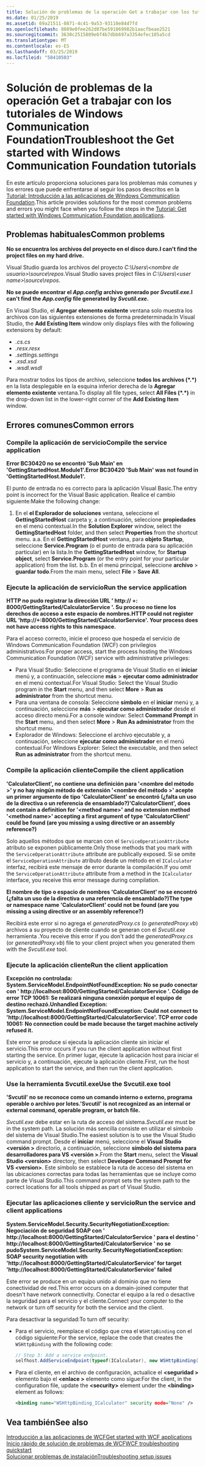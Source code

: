 ```yaml
---
title: Solución de problemas de la operación Get a trabajar con los tutoriales de Windows Communication Foundation
ms.date: 01/25/2019
ms.assetid: 69a21511-0871-4c41-9a53-93110e84d7fd
ms.openlocfilehash: 8089e0fee262d07be591069982b1aacfbeae2521
ms.sourcegitcommit: 3630c2515809e6f4b7dbb697a3354efec105a5cd
ms.translationtype: MT
ms.contentlocale: es-ES
ms.lasthandoff: 03/25/2019
ms.locfileid: "58410503"
---
```

# <a name="troubleshoot-the-get-started-with-windows-communication-foundation-tutorials"></a><span data-ttu-id="bea4a-102">Solución de problemas de la operación Get a trabajar con los tutoriales de Windows Communication Foundation</span><span class="sxs-lookup"><span data-stu-id="bea4a-102">Troubleshoot the Get started with Windows Communication Foundation tutorials</span></span>

<span data-ttu-id="bea4a-103">En este artículo proporciona soluciones para los problemas más comunes y los errores que puede enfrentarse al seguir los pasos descritos en la [Tutorial: Introducción a las aplicaciones de Windows Communication Foundation](getting-started-tutorial.md).</span><span class="sxs-lookup"><span data-stu-id="bea4a-103">This article provides solutions for the most common problems and errors you might face when you follow the steps in the [Tutorial: Get started with Windows Communication Foundation applications](getting-started-tutorial.md).</span></span> 
  
## <a name="common-problems"></a><span data-ttu-id="bea4a-104">Problemas habituales</span><span class="sxs-lookup"><span data-stu-id="bea4a-104">Common problems</span></span>

<span data-ttu-id="bea4a-105">**No se encuentra los archivos del proyecto en el disco duro.**</span><span class="sxs-lookup"><span data-stu-id="bea4a-105">**I can't find the project files on my hard drive.**</span></span>

 <span data-ttu-id="bea4a-106">Visual Studio guarda los archivos del proyecto *C:\Users\\&lt;nombre de usuario&gt;\source\repos*.</span><span class="sxs-lookup"><span data-stu-id="bea4a-106">Visual Studio saves project files in *C:\Users\\&lt;user name&gt;\source\repos*.</span></span>  

<span data-ttu-id="bea4a-107">**No se puede encontrar el *App.config* archivo generado por *Svcutil.exe*.**</span><span class="sxs-lookup"><span data-stu-id="bea4a-107">**I can't find the *App.config* file generated by *Svcutil.exe*.**</span></span>

 <span data-ttu-id="bea4a-108">En Visual Studio, el **Agregar elemento existente** ventana solo muestra los archivos con las siguientes extensiones de forma predeterminada:</span><span class="sxs-lookup"><span data-stu-id="bea4a-108">In Visual Studio, the **Add Existing Item** window only displays files with the following extensions by default:</span></span> 
- <span data-ttu-id="bea4a-109">*.cs*</span><span class="sxs-lookup"><span data-stu-id="bea4a-109">*.cs*</span></span> 
- <span data-ttu-id="bea4a-110">*.resx*</span><span class="sxs-lookup"><span data-stu-id="bea4a-110">*.resx*</span></span> 
- <span data-ttu-id="bea4a-111">*.settings*</span><span class="sxs-lookup"><span data-stu-id="bea4a-111">*.settings*</span></span>
- <span data-ttu-id="bea4a-112">*.xsd*</span><span class="sxs-lookup"><span data-stu-id="bea4a-112">*.xsd*</span></span> 
- <span data-ttu-id="bea4a-113">*.wsdl*</span><span class="sxs-lookup"><span data-stu-id="bea4a-113">*.wsdl*</span></span>

<span data-ttu-id="bea4a-114">Para mostrar todos los tipos de archivo, seleccione **todos los archivos (\*.\*)**  en la lista desplegable en la esquina inferior derecha de la **Agregar elemento existente** ventana.</span><span class="sxs-lookup"><span data-stu-id="bea4a-114">To display all file types, select **All Files (\*.\*)** in the drop-down list in the lower-right corner of the **Add Existing Item** window.</span></span>  
  
## <a name="common-errors"></a><span data-ttu-id="bea4a-115">Errores comunes</span><span class="sxs-lookup"><span data-stu-id="bea4a-115">Common errors</span></span>

### <a name="compile-the-service-application"></a><span data-ttu-id="bea4a-116">Compile la aplicación de servicio</span><span class="sxs-lookup"><span data-stu-id="bea4a-116">Compile the service application</span></span> 

<span data-ttu-id="bea4a-117">**Error BC30420 no se encontró 'Sub Main' en 'GettingStartedHost.Module1'.**</span><span class="sxs-lookup"><span data-stu-id="bea4a-117">**Error BC30420 'Sub Main' was not found in 'GettingStartedHost.Module1'.**</span></span>

<span data-ttu-id="bea4a-118">El punto de entrada no es correcto para la aplicación Visual Basic.</span><span class="sxs-lookup"><span data-stu-id="bea4a-118">The entry point is incorrect for the Visual Basic application.</span></span> <span data-ttu-id="bea4a-119">Realice el cambio siguiente:</span><span class="sxs-lookup"><span data-stu-id="bea4a-119">Make the following change:</span></span>

   1. <span data-ttu-id="bea4a-120">En el **el Explorador de soluciones** ventana, seleccione el **GettingStartedHost** carpeta y, a continuación, seleccione **propiedades** en el menú contextual.</span><span class="sxs-lookup"><span data-stu-id="bea4a-120">In the **Solution Explorer** window, select the **GettingStartedHost** folder, and then select **Properties** from the shortcut menu.</span></span>
    <span data-ttu-id="bea4a-121">a.</span><span class="sxs-lookup"><span data-stu-id="bea4a-121">a.</span></span> <span data-ttu-id="bea4a-122">En el **GettingStartedHost** ventana, para **objeto Startup**, seleccione **Service.Program** (o el punto de entrada para su aplicación particular) en la lista.</span><span class="sxs-lookup"><span data-stu-id="bea4a-122">In the **GettingStartedHost** window, for **Startup object**, select **Service.Program** (or the entry point for your particular application) from the list.</span></span> 
    <span data-ttu-id="bea4a-123">b.</span><span class="sxs-lookup"><span data-stu-id="bea4a-123">b.</span></span> <span data-ttu-id="bea4a-124">En el menú principal, seleccione **archivo** > **guardar todo**.</span><span class="sxs-lookup"><span data-stu-id="bea4a-124">From the main menu, select **File** > **Save All**.</span></span>

### <a name="run-the-service-application"></a><span data-ttu-id="bea4a-125">Ejecute la aplicación de servicio</span><span class="sxs-lookup"><span data-stu-id="bea4a-125">Run the service application</span></span> 

<span data-ttu-id="bea4a-126">**HTTP no pudo registrar la dirección URL ' http:\// +: 8000/GettingStarted/CalculatorService '. Su proceso no tiene los derechos de acceso a este espacio de nombres.**</span><span class="sxs-lookup"><span data-stu-id="bea4a-126">**HTTP could not register URL 'http:\//+:8000/GettingStarted/CalculatorService'. Your process does not have access rights to this namespace.**</span></span> 

 <span data-ttu-id="bea4a-127">Para el acceso correcto, inicie el proceso que hospeda el servicio de Windows Communication Foundation (WCF) con privilegios administrativos:</span><span class="sxs-lookup"><span data-stu-id="bea4a-127">For proper access, start the process hosting the Windows Communication Foundation (WCF) service with administrative privileges:</span></span>
- <span data-ttu-id="bea4a-128">Para Visual Studio: Seleccione el programa de Visual Studio en el **iniciar** menú y, a continuación, seleccione **más** > **ejecutar como administrador** en el menú contextual.</span><span class="sxs-lookup"><span data-stu-id="bea4a-128">For Visual Studio: Select the Visual Studio program in the **Start** menu, and then select **More** > **Run as administrator** from the shortcut menu.</span></span>
- <span data-ttu-id="bea4a-129">Para una ventana de consola: Seleccione **símbolo** en el **iniciar** menú y, a continuación, seleccione **más** > **ejecutar como administrador** desde el acceso directo menú.</span><span class="sxs-lookup"><span data-stu-id="bea4a-129">For a console window: Select **Command Prompt** in the **Start** menu, and then select **More** > **Run As administrator** from the shortcut menu.</span></span>
- <span data-ttu-id="bea4a-130">Explorador de Windows: Seleccione el archivo ejecutable y, a continuación, seleccione **ejecutar como administrador** en el menú contextual.</span><span class="sxs-lookup"><span data-stu-id="bea4a-130">For Windows Explorer: Select the executable, and then select **Run as administrator** from the shortcut menu.</span></span>

### <a name="compile-the-client-application"></a><span data-ttu-id="bea4a-131">Compile la aplicación cliente</span><span class="sxs-lookup"><span data-stu-id="bea4a-131">Compile the client application</span></span>

<span data-ttu-id="bea4a-132">**'CalculatorClient', no contiene una definición para '\<nombre del método >' y no hay ningún método de extensión '\<nombre del método >' acepte un primer argumento de tipo 'CalculatorClient' se encontró (¿falta un uso de la directiva o un referencia de ensamblado?)**</span><span class="sxs-lookup"><span data-stu-id="bea4a-132">**'CalculatorClient', does not contain a definition for '\<method name>' and no extension method '\<method name>' accepting a first argument of type 'CalculatorClient' could be found (are you missing a using directive or an assembly reference?)**</span></span>  

<span data-ttu-id="bea4a-133">Solo aquellos métodos que se marcan con el `ServiceOperationAttribute` atributo se exponen públicamente.</span><span class="sxs-lookup"><span data-stu-id="bea4a-133">Only those methods that you mark with the `ServiceOperationAttribute` attribute are publically exposed.</span></span> <span data-ttu-id="bea4a-134">Si se omite el `ServiceOperationAttribute` atributo desde un método en el `ICalculator` interfaz, recibirá este mensaje de error durante la compilación.</span><span class="sxs-lookup"><span data-stu-id="bea4a-134">If you omit the `ServiceOperationAttribute` attribute from a method in the `ICalculator` interface, you receive this error message during compilation.</span></span>  

<span data-ttu-id="bea4a-135">**El nombre de tipo o espacio de nombres 'CalculatorClient' no se encontró (¿falta un uso de la directiva o una referencia de ensamblado?)**</span><span class="sxs-lookup"><span data-stu-id="bea4a-135">**The type or namespace name 'CalculatorClient' could not be found (are you missing a using directive or an assembly reference?)**</span></span>

 <span data-ttu-id="bea4a-136">Recibirá este error si no agrega el *generatedProxy.cs* (o *generatedProxy.vb*) archivos a su proyecto de cliente cuando se generan con el *Svcutil.exe* herramienta .</span><span class="sxs-lookup"><span data-stu-id="bea4a-136">You receive this error if you don't add the *generatedProxy.cs* (or *generatedProxy.vb*) file to your client project when you generated them with the *Svcutil.exe* tool.</span></span>  

### <a name="run-the-client-application"></a><span data-ttu-id="bea4a-137">Ejecute la aplicación cliente</span><span class="sxs-lookup"><span data-stu-id="bea4a-137">Run the client application</span></span>

<span data-ttu-id="bea4a-138">**Excepción no controlada: System.ServiceModel.EndpointNotFoundException: No se pudo conectar con ' http:\//localhost:8000/GettingStarted/CalculatorService '. Código de error TCP 10061: Se realizará ninguna conexión porque el equipo de destino rechazó.**</span><span class="sxs-lookup"><span data-stu-id="bea4a-138">**Unhandled Exception: System.ServiceModel.EndpointNotFoundException: Could not connect to 'http:\//localhost:8000/GettingStarted/CalculatorService'. TCP error code 10061: No connection could be made because the target machine actively refused it.**</span></span>

<span data-ttu-id="bea4a-139">Este error se produce si ejecuta la aplicación cliente sin iniciar el servicio.</span><span class="sxs-lookup"><span data-stu-id="bea4a-139">This error occurs if you run the client application without first starting the service.</span></span> <span data-ttu-id="bea4a-140">En primer lugar, ejecute la aplicación host para iniciar el servicio y, a continuación, ejecute la aplicación cliente.</span><span class="sxs-lookup"><span data-stu-id="bea4a-140">First, run the host application to start the service, and then run the client application.</span></span>

### <a name="use-the-svcutilexe-tool"></a><span data-ttu-id="bea4a-141">Use la herramienta Svcutil.exe</span><span class="sxs-lookup"><span data-stu-id="bea4a-141">Use the Svcutil.exe tool</span></span>
   
<span data-ttu-id="bea4a-142">**'Svcutil' no se reconoce como un comando interno o externo, programa operable o archivo por lotes.**</span><span class="sxs-lookup"><span data-stu-id="bea4a-142">**'Svcutil' is not recognized as an internal or external command, operable program, or batch file.**</span></span>

 <span data-ttu-id="bea4a-143">*Svcutil.exe* debe estar en la ruta de acceso del sistema.</span><span class="sxs-lookup"><span data-stu-id="bea4a-143">*Svcutil.exe* must be in the system path.</span></span> <span data-ttu-id="bea4a-144">La solución más sencilla consiste en utilizar el símbolo del sistema de Visual Studio.</span><span class="sxs-lookup"><span data-stu-id="bea4a-144">The easiest solution is to use the Visual Studio command prompt.</span></span> <span data-ttu-id="bea4a-145">Desde el **iniciar** menú, seleccione el **Visual Studio \<versión >** directorio, a continuación, seleccione **símbolo del sistema para desarrolladores para VS \<versión >**.</span><span class="sxs-lookup"><span data-stu-id="bea4a-145">From the **Start** menu, select the **Visual Studio \<version>** directory, then select **Developer Command Prompt for VS \<version>**.</span></span> <span data-ttu-id="bea4a-146">Este símbolo se establece la ruta de acceso del sistema en las ubicaciones correctas para todas las herramientas que se incluye como parte de Visual Studio.</span><span class="sxs-lookup"><span data-stu-id="bea4a-146">This command prompt sets the system path to the correct locations for all tools shipped as part of Visual Studio.</span></span>  
  
### <a name="run-the-service-and-client-applications"></a><span data-ttu-id="bea4a-147">Ejecutar las aplicaciones cliente y servicio</span><span class="sxs-lookup"><span data-stu-id="bea4a-147">Run the service and client applications</span></span>

<span data-ttu-id="bea4a-148">**System.ServiceModel.Security.SecurityNegotiationException: Negociación de seguridad SOAP con ' http:\//localhost:8000/GettingStarted/CalculatorService ' para el destino ' http:\//localhost:8000/GettingStarted/CalculatorService ' no se pudo**</span><span class="sxs-lookup"><span data-stu-id="bea4a-148">**System.ServiceModel.Security.SecurityNegotiationException: SOAP security negotiation with 'http:\//localhost:8000/GettingStarted/CalculatorService' for target 'http:\//localhost:8000/GettingStarted/CalculatorService' failed**</span></span>  

<span data-ttu-id="bea4a-149">Este error se produce en un equipo unido al dominio que no tiene conectividad de red.</span><span class="sxs-lookup"><span data-stu-id="bea4a-149">This error occurs on a domain-joined computer that doesn't have network connectivity.</span></span> <span data-ttu-id="bea4a-150">Conectar el equipo a la red o desactive la seguridad para el servicio y el cliente.</span><span class="sxs-lookup"><span data-stu-id="bea4a-150">Connect your computer to the network or turn off security for both the service and the client.</span></span> 

<span data-ttu-id="bea4a-151">Para desactivar la seguridad:</span><span class="sxs-lookup"><span data-stu-id="bea4a-151">To turn off security:</span></span>

- <span data-ttu-id="bea4a-152">Para el servicio, reemplace el código que crea el `WSHttpBinding` con el código siguiente:</span><span class="sxs-lookup"><span data-stu-id="bea4a-152">For the service, replace the code that creates the `WSHttpBinding` with the following code:</span></span>  
  
    ```csharp
    // Step 3: Add a service endpoint.
    selfhost.AddServiceEndpoint(typeof(ICalculator), new WSHttpBinding(SecurityMode.None), "CalculatorService");  
    ```

- <span data-ttu-id="bea4a-153">Para el cliente, en el archivo de configuración, actualice el  **\<seguridad >** elemento bajo el  **\<enlace >** elemento como sigue:</span><span class="sxs-lookup"><span data-stu-id="bea4a-153">For the client, in the configuration file, update the **\<security>** element under the **\<binding>** element as follows:</span></span>  
  
    ```xml
    <binding name="WSHttpBinding_ICalculator" security mode="None" />
    ```  

## <a name="see-also"></a><span data-ttu-id="bea4a-154">Vea también</span><span class="sxs-lookup"><span data-stu-id="bea4a-154">See also</span></span>  
 [<span data-ttu-id="bea4a-155">Introducción a las aplicaciones de WCF</span><span class="sxs-lookup"><span data-stu-id="bea4a-155">Get started with WCF applications</span></span>](getting-started-tutorial.md)  
 [<span data-ttu-id="bea4a-156">Inicio rápido de solución de problemas de WCF</span><span class="sxs-lookup"><span data-stu-id="bea4a-156">WCF troubleshooting quickstart</span></span>](wcf-troubleshooting-quickstart.md)  
 [<span data-ttu-id="bea4a-157">Solucionar problemas de instalación</span><span class="sxs-lookup"><span data-stu-id="bea4a-157">Troubleshooting setup issues</span></span>](troubleshooting-setup-issues.md)
